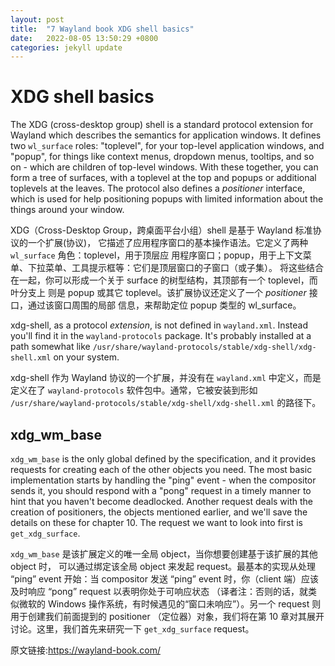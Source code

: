```yaml
---
layout: post
title:  "7 Wayland book XDG shell basics"
date:   2022-08-05 13:50:29 +0800
categories: jekyll update
---
```

# XDG shell basics

The XDG (cross-desktop group) shell is a standard protocol extension for Wayland
which describes the semantics for application windows. It defines two
`wl_surface` roles: "toplevel", for your top-level application windows, and
"popup", for things like context menus, dropdown menus, tooltips, and so on -
which are children of top-level windows. With these together, you can form a
tree of surfaces, with a toplevel at the top and popups or additional toplevels
at the leaves. The protocol also defines a *positioner* interface, which is used
for help positioning popups with limited information about the things around
your window.

XDG（Cross-Desktop Group，跨桌面平台小组）shell 是基于 Wayland 标准协议的一个扩展(协议)，
它描述了应用程序窗口的基本操作语法。它定义了两种 `wl_surface` 角色：toplevel，用于顶层应
用程序窗口；popup，用于上下文菜单、下拉菜单、工具提示框等：它们是顶层窗口的子窗口（或子集）。
将这些结合在一起，你可以形成一个关于 surface 的树型结构，其顶部有一个 toplevel，而叶分支上
则是 popup 或其它 toplevel。该扩展协议还定义了一个 *positioner* 接口，通过该窗口周围的局部
信息，来帮助定位 popup 类型的 wl_surface。

xdg-shell, as a protocol *extension*, is not defined in `wayland.xml`. Instead
you'll find it in the `wayland-protocols` package. It's probably installed at a
path somewhat like `/usr/share/wayland-protocols/stable/xdg-shell/xdg-shell.xml`
on your system.

xdg-shell 作为 Wayland 协议的一个扩展，并没有在 `wayland.xml` 中定义，而是定义在了 `wayland-protocols`
软件包中。通常，它被安装到形如 `/usr/share/wayland-protocols/stable/xdg-shell/xdg-shell.xml`
的路径下。

## xdg_wm_base

`xdg_wm_base` is the only global defined by the specification, and it provides
requests for creating each of the other objects you need. The most basic
implementation starts by handling the "ping" event - when the compositor sends
it, you should respond with a "pong" request in a timely manner to hint that you
haven't become deadlocked. Another request deals with the creation of
positioners, the objects mentioned earlier, and we'll save the details on these
for chapter 10. The request we want to look into first is `get_xdg_surface`.

`xdg_wm_base` 是该扩展定义的唯一全局 object，当你想要创建基于该扩展的其他 object 时，
可以通过绑定该全局 object 来发起 request。最基本的实现从处理 “ping” event 开始：当 compositor
发送 “ping” event 时，你（client 端）应该及时响应 “pong” request 以表明你处于可响应状态
（译者注：否则的话，就类似微软的 Windows 操作系统，有时候遇见的“窗口未响应”）。另一个 request 则用于创建我们前面提到的
positioner （定位器）对象，我们将在第 10 章对其展开讨论。这里，我们首先来研究一下 `get_xdg_surface` request。

原文链接:https://wayland-book.com/
